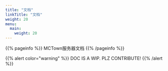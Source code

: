 ```yaml
---
title: "文档"
linkTitle: "文档"
weight: 20
menu:
  main:
    weight: 20
---
```


{{% pageinfo %}}
MCTown服务器文档
{{% /pageinfo %}}

{{% alert color="warning" %}}
DOC IS A WIP. PLZ CONTRIBUTE!
{{% /alert %}}
